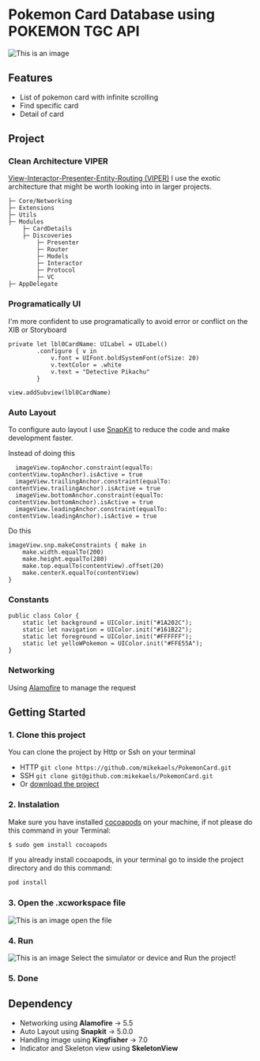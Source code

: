 # Pokemon Card Database using POKEMON TGC API

![This is an image](https://i.ibb.co/rctGR3H/Group-1.png)

## Features
- List of pokemon card with infinite scrolling
- Find specific card
- Detail of card

## Project

### Clean Architecture VIPER
[View-Interactor-Presenter-Entity-Routing (VIPER)](https://www.objc.io/issues/13-architecture/viper/)
I use the exotic architecture that might be worth looking into in larger projects.
```
├─ Core/Networking
├─ Extensions
├─ Utils
├─ Modules
    ├─ CardDetails
    ├─ Discoveries
        ├─ Presenter
        ├─ Router
        ├─ Models
        ├─ Interactor
        ├─ Protocol
        ├─ VC
├─ AppDelegate
```

### Programatically UI
I'm more confident to use programatically to avoid error or conflict on the XIB or Storyboard
```
private let lbl0CardName: UILabel = UILabel()
        .configure { v in
            v.font = UIFont.boldSystemFont(ofSize: 20)
            v.textColor = .white
            v.text = "Detective Pikachu"
        }
        
view.addSubview(lbl0CardName)
```

### Auto Layout
To configure auto layout I use [SnapKit](https://github.com/SnapKit/SnapKit) to reduce the code and make development faster.

Instead of doing this
```
  imageView.topAnchor.constraint(equalTo: contentView.topAnchor).isActive = true
  imageView.trailingAnchor.constraint(equalTo: contentView.trailingAnchor).isActive = true
  imageView.bottomAnchor.constraint(equalTo: contentView.bottomAnchor).isActive = true
  imageView.leadingAnchor.constraint(equalTo: contentView.leadingAnchor).isActive = true
```

Do this 
```
imageView.snp.makeConstraints { make in
    make.width.equalTo(200)
    make.height.equalTo(280)
    make.top.equalTo(contentView).offset(20)
    make.centerX.equalTo(contentView)
}
```

### Constants
```
public class Color {
    static let background = UIColor.init("#1A202C");
    static let navigation = UIColor.init("#161B22");
    static let foreground = UIColor.init("#FFFFFF");
    static let yelloWPokemon = UIColor.init("#FFE55A");
}
```

### Networking
Using [Alamofire](https://github.com/Alamofire/Alamofire) to manage the request

## Getting Started
### 1. Clone this project
You can clone the project by Http or Ssh on your terminal
- HTTP ``` git clone https://github.com/mikekaels/PokemonCard.git ```
- SSH ``` git clone git@github.com:mikekaels/PokemonCard.git ```
- Or [download the project](https://github.com/mikekaels/PokemonCard/archive/refs/heads/main.zip)
### 2. Instalation
Make sure you have installed [cocoapods](https://cocoapods.org/) on your machine, if not please do this command in your Terminal: 
```bash
$ sudo gem install cocoapods
```
If you already install cocoapods, in your terminal go to inside the project directory and do this command: 
```bash
pod install
```
### 3. Open the .xcworkspace file
![This is an image](https://i.ibb.co/WkFcwjQ/Screen-Shot-2022-02-12-at-13-09-25.png)
open the file
### 4. Run
![This is an image](https://i.ibb.co/98GNPjQ/Screen-Shot-2022-02-12-at-13-11-31.png)
Select the simulator or device
and Run the project!
### 5. Done


## Dependency
- Networking  using **Alamofire** -> 5.5
- Auto Layout using **Snapkit** -> 5.0.0
- Handling image using **Kingfisher** -> 7.0
- Indicator and Skeleton view using **SkeletonView**
